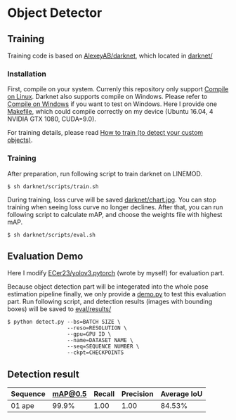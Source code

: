 # Object Detector

## Training

Training code is based on [AlexeyAB/darknet](https://github.com/AlexeyAB/darknet), which located in [darknet/](darknet)

### Installation

First, compile on your system. Currenly this repository only support [Compile on Linux](https://github.com/AlexeyAB/darknet#how-to-compile-on-linux). Darknet also supports compile on Windows. Please refer to [Compile on Windows](https://github.com/AlexeyAB/darknet#how-to-compile-on-windows) if you want to test on Windows. Here I provide one [Makefile](darknet/Makefile), which could compile correctly on my device (Ubuntu 16.04, 4 NVIDIA GTX 1080, CUDA=9.0).

For training details, please read [How to train (to detect your custom objects)](https://github.com/AlexeyAB/darknet#how-to-train-to-detect-your-custom-objects).

### Training

After preparation, run following script to train darknet on LINEMOD.

```
$ sh darknet/scripts/train.sh
```

During training, loss curve will be saved [darknet/chart.jpg](darknet/chart.jpg). You can stop training when seeing loss curve no longer declines. After that, you can run following script to calculate mAP, and choose the weights file with highest mAP.

```
$ sh darknet/scripts/eval.sh
```

## Evaluation Demo

Here I modify [ECer23/yolov3.pytorch](https://github.com/ECer23/yolov3.pytorch) (wrote by myself) for evaluation part.

Because object detection part will be integerated into the whole pose estimation pipeline finally, we only provide a [demo.py](/demo.py) to test this evaluation part. Run following script, and detection results (images with bounding boxes) will be saved to [eval/results/](eval/results)

```
$ python detect.py --bs=BATCH SIZE \
                   --reso=RESOLUTION \
                   --gpu=GPU ID \
                   --name=DATASET NAME \
                   --seq=SEQUENCE NUMBER \
                   --ckpt=CHECKPOINTS
```

## Detection result

| Sequence | mAP@0.5 | Recall | Precision | Average IoU |
| -------- | ------- | ------ | --------- | ----------- |
| 01 ape   | 99.9%   | 1.00   | 1.00      | 84.53%      |

